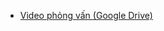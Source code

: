 - [Video phỏng vấn (Google Drive)](https://drive.google.com/file/d/1FI-wZNhqDHvdJ3CbrY21rcMpEwPok8_c/view?usp=sharing)
